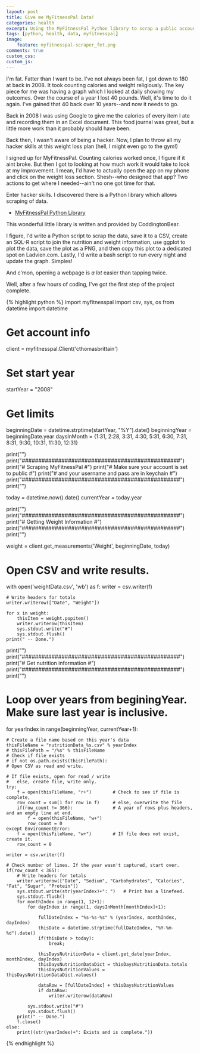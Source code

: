 ```yaml
---
layout: post
title: Give me MyFitnessPal Data!
categories: health
excerpt: Using the MyFitnessPal Python library to scrap a public account for health data
tags: [python, health, data, myfitnesspal]
image: 
    feature: myfitnesspal-scraper_fet.png
comments: true
custom_css:
custom_js: 
---
```


I'm fat.  Fatter than I want to be.  I've not always been fat, I got down to 180 at back in 2008.  It took counting calories and weight religiously.  The key piece for me was having a graph which I looked at daily showing my outcomes.  Over the course of a year I lost 40 pounds.  Well, it's time to do it again.  I've gained that 40 back over 10 years--and now it needs to go.

Back in 2008 I was using Google to give me the calories of every item I ate and recording them in an Excel document.  This food journal was great, but a little more work than it probably should have been.

Back then, I wasn't aware of being a hacker.  Now, I plan to throw all my hacker skills at this weight loss plan (hell, I might even go to the gym!)

I signed up for MyFitnessPal.  Counting calories worked once, I figure if it aint broke.  But then I got to looking at how much work it would take to look at my improvement.  I mean, I'd have to actually open the app on my phone and click on the weight loss section.  Shesh--who designed that app?  Two actions to get where I needed--ain't no one got time for that.  

Enter hacker skills.  I discovered there is a Python library which allows scraping of data.  

* [MyFitnessPal Python Library](https://github.com/coddingtonbear/python-myfitnesspal)

This wonderful little library is written and provided by CoddingtonBear.

I figure, I'd write a Python script to scrap the data, save it to a CSV, create an SQL-R script to join the nutrition and weight information, use ggplot to plot the data, save the plot as a PNG, and then copy this plot to a dedicated spot on Ladvien.com.  Lastly, I'd write a bash script to run every night and update the graph.  Simples!

And c'mon, opening a webpage is _a lot_ easier than tapping twice.

Well, after a few hours of coding, I've got the first step of the project complete.

{% highlight python %}
import myfitnesspal
import csv, sys, os
from datetime import datetime


# Get account info
client = myfitnesspal.Client('cthomasbrittain')
# Set start year
startYear = "2008"
# Get limits
beginningDate = datetime.strptime(startYear, "%Y").date()
beginningYear = beginningDate.year
daysInMonth = {1:31, 2:28, 3:31, 4:30, 5:31, 6:30, 7:31, 8:31, 9:30, 10:31, 11:30, 12:31}

print("")
print("################################################")
print("# Scraping MyFitnessPal                        #")
print("# Make sure your account is set to public      #")
print("# and your username and pass are in keychain   #")
print("################################################")
print("")

today = datetime.now().date()
currentYear = today.year

print("")
print("################################################")
print("# Getting Weight Information                   #")
print("################################################")
print("")

weight = client.get_measurements('Weight', beginningDate, today)

# Open CSV and write results.
with open('weightData.csv', 'wb') as f:
    writer = csv.writer(f)

    # Write headers for totals
    writer.writerow(["Date", "Weight"])

    for x in weight:
        thisItem = weight.popitem()
        writer.writerow(thisItem)
        sys.stdout.write("#")
        sys.stdout.flush()
    print(" -- Done.")

print("")
print("################################################")
print("# Get nutrition information                    #")
print("################################################")
print("")

# Loop over years from beginingYear.  Make sure last year is inclusive.
for yearIndex in range(beginningYear, currentYear+1):
    
    # Create a file name based on this year's data
    thisFileName = "nutritionData_%s.csv" % yearIndex
    # thisFilePath = "/%s" % thisFileName
    # Check if file exists
    # if not os.path.exists(thisFilePath):
    # Open CSV as read and write.

    # If file exists, open for read / write
    #   else, create file, write only.
    try:
        f = open(thisFileName, "r+")        # Check to see if file is complete,
        row_count = sum(1 for row in f)     # else, overwrite the file
        if(row_count != 366):               # A year of rows plus headers, and an empty line at end.
            f = open(thisFileName, "w+")
            row_count = 0
    except EnvironmentError:
        f = open(thisFileName, "w+")        # If file does not exist, create it.
        row_count = 0
    
    writer = csv.writer(f)
    
    # Check number of lines. If the year wasn't captured, start over.
    if(row_count < 365):
        # Write headers for totals
        writer.writerow(["Date", "Sodium", "Carbohydrates", "Calories", "Fat", "Sugar", "Protein"])
        sys.stdout.write(str(yearIndex)+": ")   # Print has a linefeed.
        sys.stdout.flush()
        for monthIndex in range(1, 12+1):
            for dayIndex in range(1, daysInMonth[monthIndex]+1):
                
                fullDateIndex = "%s-%s-%s" % (yearIndex, monthIndex, dayIndex)
                thisDate = datetime.strptime(fullDateIndex, "%Y-%m-%d").date()
                if(thisDate > today):
                    break;

                thisDaysNutritionData = client.get_date(yearIndex, monthIndex, dayIndex)
                thisDaysNutritionDataDict = thisDaysNutritionData.totals
                thisDaysNutritionValues = thisDaysNutritionDataDict.values()
                
                dataRow = [fullDateIndex] + thisDaysNutritionValues
                if dataRow:
                    writer.writerow(dataRow)

            sys.stdout.write("#")
            sys.stdout.flush()
        print(" -- Done.")
        f.close()
    else:
        print((str(yearIndex)+": Exists and is complete."))
{% endhighlight %}